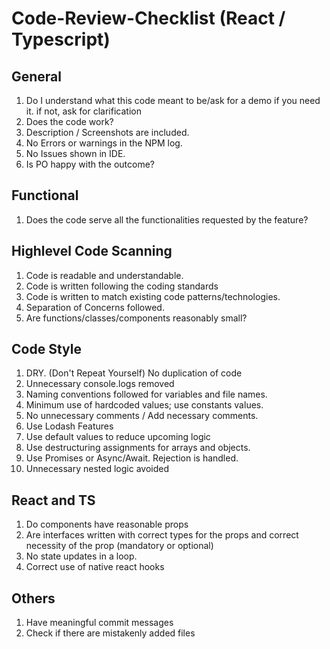 # Code-Review-Checklist (React / Typescript)

## General

1) Do I understand what this code meant to be/ask for a demo if you need it. if not, ask for clarification<br>
2) Does the code work? <br>
3) Description / Screenshots are included. <br>
4) No Errors or warnings in the NPM log. 
5) No Issues shown in IDE.
6) Is PO happy with the outcome?

## Functional
1) Does the code serve all the functionalities requested by the feature?

## Highlevel Code Scanning
1) Code is readable and understandable.<br>
2) Code is written following the coding standards <br>
3) Code is written to match existing code patterns/technologies.<br>
4) Separation of Concerns followed.<br>
5) Are functions/classes/components reasonably small?<br>

## Code Style
1) DRY. (Don't Repeat Yourself) No duplication of code<br>
2) Unnecessary console.logs removed<br>
3) Naming conventions followed for variables and file names.<br>
4) Minimum use of hardcoded values; use constants values.
5) No unnecessary comments / Add necessary comments.
6) Use Lodash Features
7) Use default values to reduce upcoming logic
8) Use destructuring assignments for arrays and objects.
9) Use Promises or Async/Await. Rejection is handled.
10) Unnecessary nested logic avoided

## React and TS
1) Do components have reasonable props
2) Are interfaces written with correct types for the props and correct necessity of the prop (mandatory or optional)
3) No state updates in a loop.
4) Correct use of native react hooks


## Others
1) Have meaningful commit messages
2) Check if there are mistakenly added files

